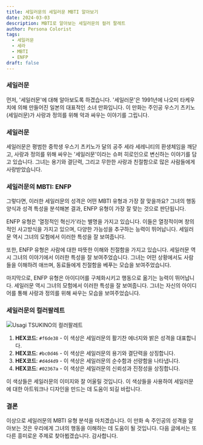 ```yaml
---
title: 세일러문의 세일러문 MBTI 알아보기
date: 2024-03-03
description: MBTI로 알아보는 세일러문의 컬러 팔레트
author: Persona Colorist
tags:
  - 세일러문
  - 세라
  - MBTI
  - ENFP
draft: false
---
```

### 세일러문
먼저, '세일러문'에 대해 알아보도록 하겠습니다. '세일러문'은 1991년에 나오미 타케우치에 의해 만들어진 일본의 대표적인 소녀 만화입니다. 이 만화는 주인공 우스기 츠키노(세일러문)가 사랑과 정의를 위해 악과 싸우는 이야기를 그립니다.

### 세일러문
세일러문은 평범한 중학생 우스기 츠키노가 달의 공주 세라 세레니티의 환생체임을 깨닫고, 사랑과 정의를 위해 싸우는 '세일러문'이라는 슈퍼 히로인으로 변신하는 이야기를 담고 있습니다. 그녀는 용기와 결단력, 그리고 무한한 사랑과 친절함으로 많은 사람들에게 사랑받았습니다.

### 세일러문의 MBTI: ENFP
그렇다면, 이러한 세일러문의 성격은 어떤 MBTI 유형과 가장 잘 맞을까요? 그녀의 행동양식과 성격 특성을 분석해본 결과, ENFP 유형이 가장 잘 맞는 것으로 판단됩니다.

ENFP 유형은 '열정적인 혁신가'라는 별명을 가지고 있습니다. 이들은 열정적이며 창의적인 사고방식을 가지고 있으며, 다양한 가능성을 추구하는 능력이 뛰어납니다. 세일러문 역시 그녀의 모험에서 이러한 특성을 잘 보여줍니다.

또한, ENFP 유형은 사람에 대한 따뜻한 이해와 친절함을 가지고 있습니다. 세일러문 역시 그녀의 이야기에서 이러한 특성을 잘 보여주었습니다. 그녀는 어떤 상황에서도 사람들을 이해하려 애쓰며, 동료들에게 친절함을 베푸는 모습을 보여주었습니다.

마지막으로, ENFP 유형은 아이디어를 구체화시키고 행동으로 옮기는 능력이 뛰어납니다. 세일러문 역시 그녀의 모험에서 이러한 특성을 잘 보여줍니다. 그녀는 자신의 아이디어를 통해 사랑과 정의를 위해 싸우는 모습을 보여주었습니다.

### 세일러문의 컬러팔레트

![Usagi TSUKINO의 컬러팔레트](https://i.imgur.com/UQdE6Rl.png#center)


1. **HEX코드**: `#f6de38` - 이 색상은 세일러문의 활기찬 에너지와 밝은 성격을 대표합니다.
2. **HEX코드**: `#bc0d46` - 이 색상은 세일러문의 용기와 결단력을 상징합니다.
3. **HEX코드**: `#d4d4d9` - 이 색상은 세일러문의 순수함과 선량함을 나타냅니다.
4. **HEX코드**: `#02367a` - 이 색상은 세일러문의 신뢰성과 진정성을 상징합니다.

이 색상들은 세일러문의 이미지와 잘 어울릴 것입니다. 이 색상들을 사용하여 세일러문에 대한 아트워크나 디자인을 만드는 데 도움이 되길 바랍니다.

### 결론
이상으로 세일러문의 MBTI 유형 분석을 마치겠습니다. 이 만화 속 주인공의 성격을 알아보는 것은 우리에게 그녀의 행동을 이해하는 데 도움이 될 것입니다. 다음 글에서는 또 다른 흥미로운 주제로 찾아뵙겠습니다. 감사합니다.
